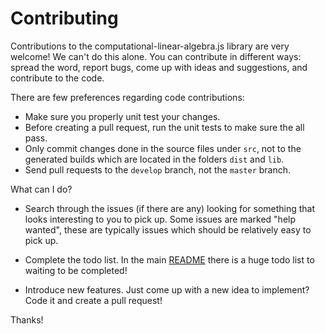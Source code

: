 # Contributing

Contributions to the computational-linear-algebra.js library are very welcome! We can't do this alone.
You can contribute in different ways: spread the word, report bugs, come up with
ideas and suggestions, and contribute to the code.

There are few preferences regarding code contributions:

- Make sure you properly unit test your changes.
- Before creating a pull request, run the unit tests to make sure the all pass.
- Only commit changes done in the source files under `src`, not to the generated builds
  which are located in the folders `dist` and `lib`.
- Send pull requests to the `develop` branch, not the `master` branch.

What can I do?

- Search through the issues (if there are any) looking for something that looks interesting to you to pick up. 
 Some issues are marked "help wanted", these are typically issues which should be relatively easy to pick up.

- Complete the todo list. In the main [README](README.md) there is a huge todo list to waiting to be completed!

- Introduce new features. Just come up with a new idea to implement? Code it and create a pull request!


Thanks!
